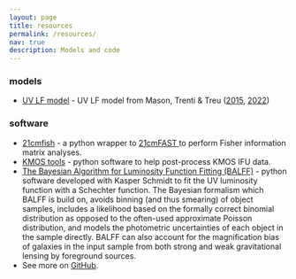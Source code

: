 ```yaml
---
layout: page
title: resources
permalink: /resources/
nav: true
description: Models and code
---
```


### models
- [UV LF model](https://github.com/charlottenosam/UVLF_model) - UV LF model from Mason, Trenti & Treu ([2015](https://ui.adsabs.harvard.edu/abs/2015ApJ...813...21M/abstract), [2022](https://ui.adsabs.harvard.edu/))

### software

- [21cmfish](https://21cmfish.readthedocs.io/en/latest/) - a python wrapper to [21cmFAST ](https://github.com/21cmfast/21cmFAST/) to perform Fisher information matrix analyses.
- [KMOS tools](https://charlottenosam.github.io/kmos_tools/) - python software to help post-process KMOS IFU data.
- [The Bayesian Algorithm for Luminosity Function Fitting (BALFF)](https://github.com/kasperschmidt/BALFF) - python software developed with Kasper Schmidt to fit the UV luminosity function with a Schechter function. The Bayesian formalism which BALFF is build on, avoids binning (and thus smearing) of object samples, includes a likelihood based on the formally correct binomial distribution as opposed to the often-used approximate Poisson distribution, and models the photometric uncertainties of each object in the sample directly. BALFF can also account for the magnification bias of galaxies in the input sample from both strong and weak gravitational lensing by foreground sources.
- See more on [GitHub](https://github.com/charlottenosam).

<!-- Put your address / P.O. box / other info right below your picture. You can also disable any these elements by editing `profile` property of the YAML header of your `_pages/about.md`. Edit `_bibliography/papers.bib` and Jekyll will render your [publications page](/al-folio/publications/) automatically.

Link to your social media connections, too. This theme is set up to use [Font Awesome icons](http://fortawesome.github.io/Font-Awesome/){:target="\_blank"} and [Academicons](https://jpswalsh.github.io/academicons/){:target="\_blank"}, like the ones below. Add your Facebook, Twitter, LinkedIn, Google Scholar, or just disable all of them. -->

